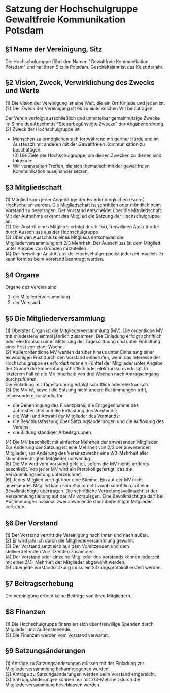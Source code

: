 # Satzung der Hochschulgruppe Gewaltfreie Kommunikation Potsdam

## §1 Name der Vereinigung, Sitz

Die Hochschulgruppe führt den Namen "Gewaltfreie Kommunikation Potsdam" und hat ihren Sitz in Potsdam.
Geschäftsjahr ist das Kalenderjahr.

## §2 Vision, Zweck, Verwirklichung des Zwecks und Werte

(1) Die Vision der Vereinigung ist eine Welt, die ein Ort für jede und jeden ist.
(2) Der Zweck der Vereinigung ist es zu einer solchen Wlt beizutragen.

Der Verein verfolgt ausschließlich und unmittelbar gemeinnützige Zwecke im Sinne des Abschnitts
   "Steuerbegünstigte Zwecke" der Abgabenordnung.  
(2) Zweck der Hochschulgruppe ist,
   - Menschen zu ermöglichen sich fortwährend mit geriner Hürde und im Austausch mit anderen
     mit der Gewaltfreien Kommunikation zu beschäftigen.  
(3) Die Ziele der Hochschulgruppe, um diesen Zwecken zu dienen sind folgende:
   - Wir veranstalten Treffen, die sich thematisch mit der gewaltfreien Kommunikation auseinander setzen.


## §3 Mitgliedschaft

(1) Mitglied kann jeder Angehörige der Brandenburgischen (Fach-) Hochschulen werden.
   Die Mitgliedschaft ist schriftlich oder mündlich beim Vorstand zu beantragen.
   Der Vorstand entscheidet über die Mitgliedschaft.
   Mit der Aufnahme erkennt das Mitglied die Satzung der Hochschulgruppe an.   
(2) Der Austritt eines Mitglieds erfolgt durch Tod, freiwilligen Austritt oder durch Ausschluss
   aus der Hochschulgruppe.   
(3) Über den Ausschluss eines Mitglieds entscheidet die Mitgliederversammlung mit 2/3
   Mehrheit.
   Der Ausschluss ist dem Mitglied unter Angabe von Gründen mitzuteilen.     
(4) Der freiwillige Austritt aus der Hochschulgruppe ist jederzeit möglich.
   Er kann formlos beim Vorstand beantragt werden. 

## §4 Organe

Organe des Vereins sind

1.  die Mitgliederversammlung 
2.  der Vorstand.

## §5 Die Mitgliederversammlung

(1) Oberstes Organ ist die Mitgliederversammlung (MV).
   Die ordentliche MV tritt mindestens einmal jährlich zusammen.
   Die Einladung erfolgt schriftlich oder elektronisch unter Mitteilung
   der Tagesordnung und unter Einhaltung einer Frist von einer Woche.  
(2) Außerordentliche MV werden darüber hinaus unter Einhaltung einer
   einwöchigen Frist durch den Vorstand einberufen, wenn das Interesse
   der Hochschulgruppe es erfordert oder ein Fünftel der Mitglieder unter Angabe
   der Gründe die Einberufung schriftlich oder elektronisch verlangt.
   In letzterem Fall ist die MV innerhalb von drei Wochen nach
   Antragseingang durchzuführen.  
   Die Einladung mit Tagesordnung erfolgt schriftlich oder elektronisch.  
(3) Die MV ist, soweit die Satzung nicht andere Bestimmungen trifft, insbesondere zuständig für
   - die Genehmigung des Finanzplans; die Entgegennahme des Jahresberichts 
     und die Entlastung des Vorstands;
   - die Wahl und Abwahl der Mitglieder des Vorstands;
   - die  Beschlussfassung über Satzungsänderungen und die Auflösung des Vereins;
   - die Bildung ständiger Arbeitsgruppen.  
   
(4) Die MV beschließt mit einfacher Mehrheit der anwesenden Mitglieder.
   Zur Änderung der Satzung ist eine Mehrheit von 2/3 der anwesenden Mitglieder,
   zur Änderung des Vereinszwecks eine 2/3-Mehrheit aller stimmberechtigten Mitglieder notwendig.  
(5) Die MV wird vom Vorstand geleitet, sofern die MV nichts anderes beschließt.
   Von jeder MV wird ein Protokoll gefertigt, das die Versammlungsleitung unterzeichnet.  
(6) Jedes Mitglied verfügt über eine Stimme.
   Ein auf der MV nicht anwesendes Mitglied kann sein Stimmrecht vorab schriftlich auf eine 
   Bevollmächtigte übertragen.
   Die schriftliche Vertretungsvollmacht ist der Versammlungsleitung auf der MV vorzulegen.
   Eine Bevollmächtigte darf bei Abstimmungen maximal zwei abwesende stimmberechtigte Mitglieder 
   vertreten.

## §6 Der Vorstand
(1) Der Vorstand vertritt die Vereinigung nach innen und nach außen.  
(2) Er wird jährlich durch die Mitgliederversammlung gewählt.  
(3) Der Vorstand setzt sich aus dem Vorsitzenden und dem stellvertretenden Vorsitzenden zusammen.   
(4) Der Vorstand oder einzelne Mitglieder des Vorstands können jederzeit mit einer 2/3-
Mehrheit der Mitglieder abgewählt werden.   
(5) Über jede Vorstandssitzung muss ein Sitzungsprotokoll erstellt werden.

## §7 Beitragserhebung
Die Vereinigung erhebt keine Beiträge von ihren Mitgliedern. 


## $8 Finanzen 
(1) Die Hochschulgruppe finanziert sich über freiwillige Spenden durch Mitglieder und
Außenstehende.   
(2) Die Finanzen werden vom Vorstand verwaltet. 


## §9 Satzungsänderungen
(1) Anträge zu Satzungsänderungen müssen mit der Einladung zur Mitgliederversammlung
bekanntgegeben werden.  
(2) Anträge zu Satzungsänderungen werden beim Vorstand eingereicht.  
(3) Satzungsänderungen können nur mit 2/3-Mehrheit durch die Mitgliederversammlung
beschlossen werden.  

